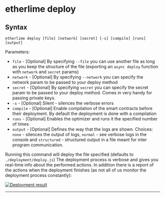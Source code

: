etherlime deploy
================

Syntax
------

    etherlime deploy [file] [network] [secret] [-s] [compile] [runs] [output]

Parameters:

-   `file` - [Optional] By specifying `--file` you can use another file
    as long as you keep the structure of the file (exporting an
    `async deploy` function with `network` and `secret` params)
-   `network` - [Optional] By specifying `--network` you can specify the
    network param to be passed to your deploy method
-   `secret` - [Optional] By specifying `secret` you can specify the
    secret param to be passed to your deploy method. Comes in very handy
    for passing private keys.
-   `-s` - [Optional] Silent - silences the verbose errors
-   `compile` - [Optional] Enable compilation of the smart contracts
    before their deployment. By default the deployment is done with a
    compilation
-   `runs` - [Optional] Enables the optimizer and runs it the specified
    number of times
-   `output` - [Optional] Defines the way that the logs are shown.
    Choices: `none` - silences the output of logs, `normal` - see
    verbose logs in the console and `structured` - structured output in
    a file meant for inter program communication.

Running this command will deploy the file specified (defaults to
`./deployment/deploy.js`) The deployment process is verbose and gives
you real-time info about the performed actions. In addition there is a
report of the actions when the deployment finishes (as not all of us
monitor the deployment process constantly):

[![Deployment
result](../_docs_static/DeploymentResult.png)](../_images/DeploymentResult.png)

* * * * *
